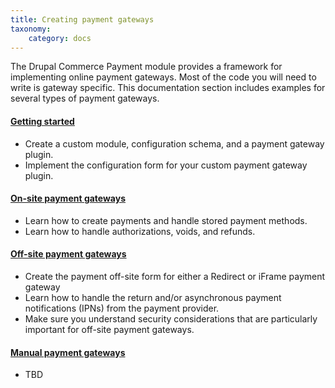 ```yaml
---
title: Creating payment gateways
taxonomy:
    category: docs
---
```


The Drupal Commerce Payment module provides a framework for implementing online payment gateways. Most of the code you will need to write is gateway specific. This documentation section includes examples for several types of payment gateways.

#### [Getting started](01.getting-started)
- Create a custom module, configuration schema, and a payment gateway plugin.
- Implement the configuration form for your custom payment gateway plugin.

#### [On-site payment gateways](02.on-site-gateways)
- Learn how to create payments and handle stored payment methods.
- Learn how to handle authorizations, voids, and refunds.

#### [Off-site payment gateways](03.off-site-gateways)
- Create the payment off-site form for either a Redirect or iFrame payment gateway
- Learn how to handle the return and/or asynchronous payment notifications (IPNs) from the payment provider.
- Make sure you understand security considerations that are particularly important for off-site payment gateways.

#### [Manual payment gateways](04.manual-gateways)
- TBD
